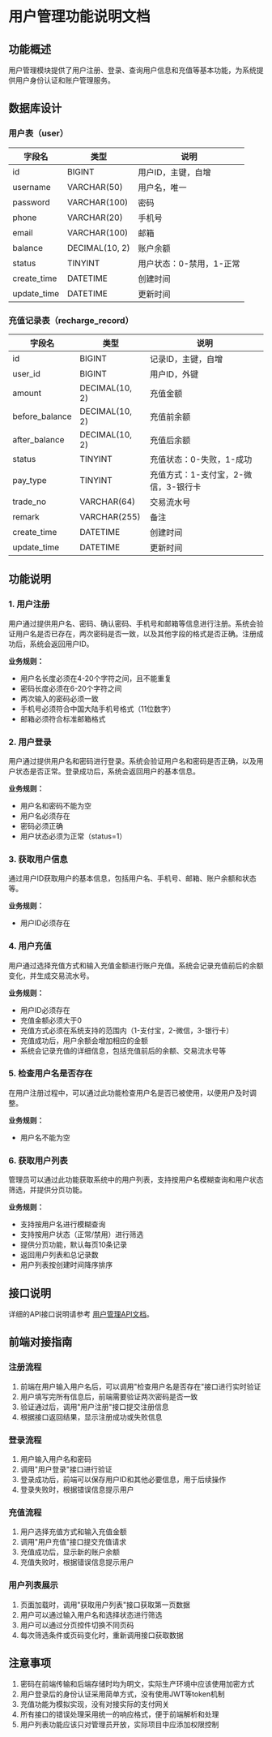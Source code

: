 # 用户管理功能说明文档

## 功能概述

用户管理模块提供了用户注册、登录、查询用户信息和充值等基本功能，为系统提供用户身份认证和账户管理服务。

## 数据库设计

### 用户表（user）

| 字段名 | 类型 | 说明 |
| ----- | ---- | ---- |
| id | BIGINT | 用户ID，主键，自增 |
| username | VARCHAR(50) | 用户名，唯一 |
| password | VARCHAR(100) | 密码 |
| phone | VARCHAR(20) | 手机号 |
| email | VARCHAR(100) | 邮箱 |
| balance | DECIMAL(10, 2) | 账户余额 |
| status | TINYINT | 用户状态：0-禁用，1-正常 |
| create_time | DATETIME | 创建时间 |
| update_time | DATETIME | 更新时间 |

### 充值记录表（recharge_record）

| 字段名 | 类型 | 说明 |
| ----- | ---- | ---- |
| id | BIGINT | 记录ID，主键，自增 |
| user_id | BIGINT | 用户ID，外键 |
| amount | DECIMAL(10, 2) | 充值金额 |
| before_balance | DECIMAL(10, 2) | 充值前余额 |
| after_balance | DECIMAL(10, 2) | 充值后余额 |
| status | TINYINT | 充值状态：0-失败，1-成功 |
| pay_type | TINYINT | 充值方式：1-支付宝，2-微信，3-银行卡 |
| trade_no | VARCHAR(64) | 交易流水号 |
| remark | VARCHAR(255) | 备注 |
| create_time | DATETIME | 创建时间 |
| update_time | DATETIME | 更新时间 |

## 功能说明

### 1. 用户注册

用户通过提供用户名、密码、确认密码、手机号和邮箱等信息进行注册。系统会验证用户名是否已存在，两次密码是否一致，以及其他字段的格式是否正确。注册成功后，系统会返回用户ID。

**业务规则：**
- 用户名长度必须在4-20个字符之间，且不能重复
- 密码长度必须在6-20个字符之间
- 两次输入的密码必须一致
- 手机号必须符合中国大陆手机号格式（11位数字）
- 邮箱必须符合标准邮箱格式

### 2. 用户登录

用户通过提供用户名和密码进行登录。系统会验证用户名和密码是否正确，以及用户状态是否正常。登录成功后，系统会返回用户的基本信息。

**业务规则：**
- 用户名和密码不能为空
- 用户名必须存在
- 密码必须正确
- 用户状态必须为正常（status=1）

### 3. 获取用户信息

通过用户ID获取用户的基本信息，包括用户名、手机号、邮箱、账户余额和状态等。

**业务规则：**
- 用户ID必须存在

### 4. 用户充值

用户通过选择充值方式和输入充值金额进行账户充值。系统会记录充值前后的余额变化，并生成交易流水号。

**业务规则：**
- 用户ID必须存在
- 充值金额必须大于0
- 充值方式必须在系统支持的范围内（1-支付宝，2-微信，3-银行卡）
- 充值成功后，用户余额会增加相应的金额
- 系统会记录充值的详细信息，包括充值前后的余额、交易流水号等

### 5. 检查用户名是否存在

在用户注册过程中，可以通过此功能检查用户名是否已被使用，以便用户及时调整。

**业务规则：**
- 用户名不能为空

### 6. 获取用户列表

管理员可以通过此功能获取系统中的用户列表，支持按用户名模糊查询和用户状态筛选，并提供分页功能。

**业务规则：**
- 支持按用户名进行模糊查询
- 支持按用户状态（正常/禁用）进行筛选
- 提供分页功能，默认每页10条记录
- 返回用户列表和总记录数
- 用户列表按创建时间降序排序

## 接口说明

详细的API接口说明请参考 [用户管理API文档](user-api.md)。

## 前端对接指南

### 注册流程

1. 前端在用户输入用户名后，可以调用"检查用户名是否存在"接口进行实时验证
2. 用户填写完所有信息后，前端需要验证两次密码是否一致
3. 验证通过后，调用"用户注册"接口提交注册信息
4. 根据接口返回结果，显示注册成功或失败信息

### 登录流程

1. 用户输入用户名和密码
2. 调用"用户登录"接口进行验证
3. 登录成功后，前端可以保存用户ID和其他必要信息，用于后续操作
4. 登录失败时，根据错误信息提示用户

### 充值流程

1. 用户选择充值方式和输入充值金额
2. 调用"用户充值"接口提交充值请求
3. 充值成功后，显示新的账户余额
4. 充值失败时，根据错误信息提示用户

### 用户列表展示

1. 页面加载时，调用"获取用户列表"接口获取第一页数据
2. 用户可以通过输入用户名和选择状态进行筛选
3. 用户可以通过分页控件切换不同页码
4. 每次筛选条件或页码变化时，重新调用接口获取数据

## 注意事项

1. 密码在前端传输和后端存储时均为明文，实际生产环境中应该使用加密方式
2. 用户登录后的身份认证采用简单方式，没有使用JWT等token机制
3. 充值功能为模拟实现，没有对接实际的支付网关
4. 所有接口的错误处理采用统一的响应格式，便于前端解析和处理
5. 用户列表功能应该只对管理员开放，实际项目中应添加权限控制 